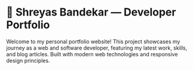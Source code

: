 # 💼 Shreyas Bandekar — Developer Portfolio

Welcome to my personal portfolio website! This project showcases my journey as a web and software developer, featuring my latest work, skills, and blog articles. Built with modern web technologies and responsive design principles.



